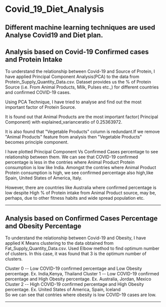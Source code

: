 # Covid_19_Diet_Analysis
Different machine learning techniques are used Analyse Covid19 and Diet plan.
------------------------------------------------------------------------
Analysis based on Covid-19 Confirmed cases and Protein Intake 
------------------------------------------------------------------------
To understand the relationship between Covid-19 and Source of Protein, I have applied Principal Component Analysis(PCA) to the data
from Protein_Supply_Quantity_Data.csv. Dataset provides us the % of Protein Source (i.e. From Animal Products, Milk, Pulses etc.,) for
different countries and confirmed COVID-19 cases.

Using PCA Technique, I have tried to analyse and find out the most important factor of Protein Source.

It is found out that Animal Products are the most important factor( Principal Component) with explained_varianceratio of 0.25363972.

It is also found that "Vegetable Products" column is redundant.If we remove "Animal Products" feature from analysis then 
"Vegetable Products" becomes principle component.

I have plotted Principal Component Vs Confirmed Cases percentage to see relationship between them.
We can see that COVID-19 confirmed percentage is less in the contries where Animal Product Protein consumption is low like India.
Amongst the contries where Animal Product Protein consumption is high, we see confirmed percentage also high,like Spain, 
United States of America, Italy.

However, there are countries like Australia where confirmed percentage is low despite High % of Protein intake from 
Animal Product source, may be, perhaps, due to other fitness habits and wide spread population etc.

------------------------------------------------------------------
Analysis based on Confirmed Cases Percentage and Obesity Percentage
------------------------------------------------------------------
To understand the relationship between Covid-19 and Obesity, I have applied K Means clustering to the data obtained
from Fat_Supply_Quantity_Data.csv.
Used Elbow method to find optimum number of clusters. In this case, it was found that 3 is the optimum number of clusters.

Cluster 0 -- Low COVID-19 confirmed percentage and Low Obesity percentage.
      Ex. India,Kenya, Thailand
Cluster 1 -- Low COVID-19 confirmed percentage and High Obesity percentage.
      Ex. Australia, Jordan, Mexico
Cluster 2 -- High COVID-19 confirmed percentage and High Obesity percentage.
      Ex. United States of America, Spain, Iceland             
So we can see that contries where obesity is low COVID-19 cases are low.

-------------------------------------------------------------------------------
